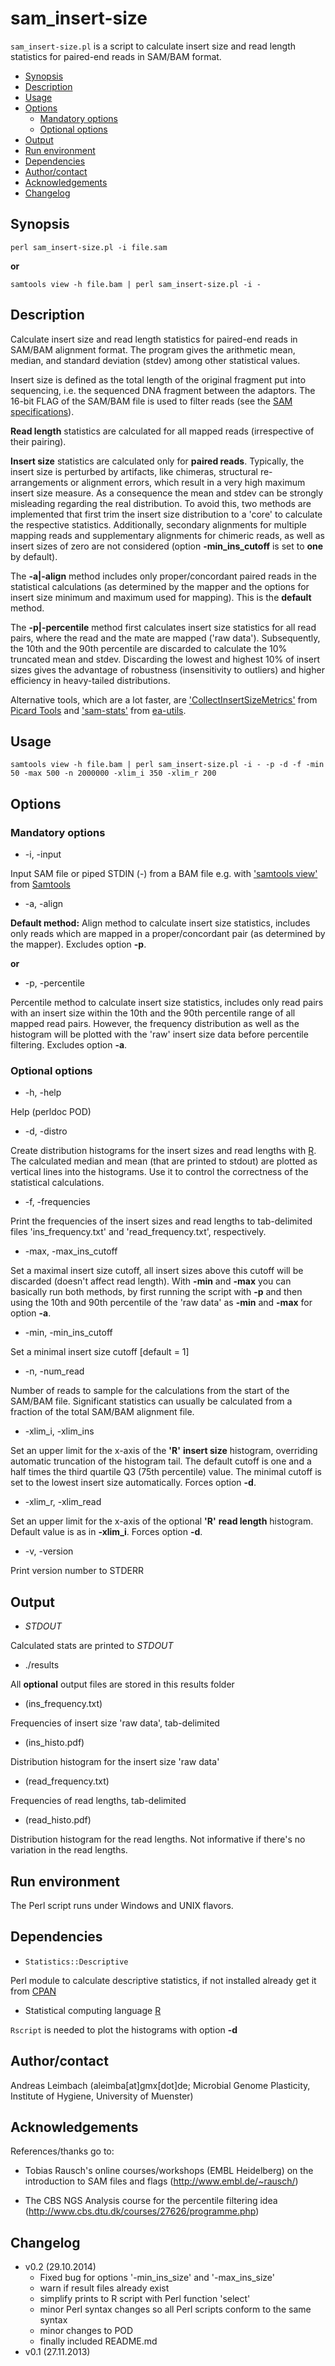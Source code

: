 sam_insert-size
===============

`sam_insert-size.pl` is a script to calculate insert size and read length statistics for paired-end reads in SAM/BAM format.

* [Synopsis](#synopsis)
* [Description](#description)
* [Usage](#usage)
* [Options](#options)
  * [Mandatory options](#mandatory-options)
  * [Optional options](#optional-options)
* [Output](#output)
* [Run environment](#run-environment)
* [Dependencies](#dependencies)
* [Author\/contact](#author/contact)
* [Acknowledgements](#acknowledgements)
* [Changelog](#changelog)

## Synopsis

    perl sam_insert-size.pl -i file.sam

**or**

    samtools view -h file.bam | perl sam_insert-size.pl -i -

## Description

Calculate insert size and read length statistics for paired-end reads
in SAM/BAM alignment format. The program gives the arithmetic mean,
median, and standard deviation (stdev) among other statistical values.

Insert size is defined as the total length of the original fragment
put into sequencing, i.e. the sequenced DNA fragment between the
adaptors. The 16-bit FLAG of the SAM/BAM file is used to filter reads
(see the [SAM specifications](http://samtools.sourceforge.net/SAM1.pdf)).

**Read length** statistics are calculated for all mapped reads
(irrespective of their pairing).

**Insert size** statistics are calculated only for **paired reads**.
Typically, the insert size is perturbed by artifacts, like chimeras,
structural re-arrangements or alignment errors, which result in a
very high maximum insert size measure. As a consequence the mean and
stdev can be strongly misleading regarding the real distribution. To
avoid this, two methods are implemented that first trim the insert
size distribution to a 'core' to calculate the respective statistics.
Additionally, secondary alignments for multiple mapping reads and
supplementary alignments for chimeric reads, as well as insert sizes
of zero are not considered (option **-min_ins_cutoff** is set to
**one** by default).

The **-a|-align** method includes only proper/concordant paired reads
in the statistical calculations (as determined by the mapper and the
options for insert size minimum and maximum used for mapping). This
is the **default** method.

The **-p|-percentile** method first calculates insert size statistics
for all read pairs, where the read and the mate are mapped ('raw
data'). Subsequently, the 10th and the 90th percentile are discarded
to calculate the 10% truncated mean and stdev. Discarding the lowest
and highest 10% of insert sizes gives the advantage of robustness
(insensitivity to outliers) and higher efficiency in heavy-tailed
distributions.

Alternative tools, which are a lot faster, are ['CollectInsertSizeMetrics'](https://broadinstitute.github.io/picard/command-line-overview.html#CollectInsertSizeMetrics)
from [Picard Tools](https://broadinstitute.github.io/picard/) and
['sam-stats'](https://code.google.com/p/ea-utils/wiki/SamStats) from
[ea-utils](https://code.google.com/p/ea-utils/).

## Usage

    samtools view -h file.bam | perl sam_insert-size.pl -i - -p -d -f -min 50 -max 500 -n 2000000 -xlim_i 350 -xlim_r 200

## Options

### Mandatory options

- -i, -input

Input SAM file or piped STDIN (-) from a BAM file e.g. with ['samtools view'](http://www.htslib.org/doc/samtools-1.1.html) from [Samtools](http://www.htslib.org/)

- -a, -align

**Default method:** Align method to calculate insert size statistics, includes only reads which are mapped in a proper/concordant pair (as determined by the mapper). Excludes option **-p**.

**or**

- -p, -percentile

Percentile method to calculate insert size statistics, includes only read pairs with an insert size within the 10th and the 90th percentile range of all mapped read pairs. However, the frequency distribution as well as the histogram will be plotted with the 'raw' insert size data before percentile filtering. Excludes option **-a**.

### Optional options

- -h, -help

Help (perldoc POD)

- -d, -distro

Create distribution histograms for the insert sizes and read lengths
with [R](http://www.r-project.org/). The calculated median and mean
(that are printed to stdout) are plotted as vertical lines into the
histograms. Use it to control the correctness of the statistical
calculations.

- -f, -frequencies

Print the frequencies of the insert sizes and read lengths to
tab-delimited files 'ins_frequency.txt' and 'read_frequency.txt',
respectively.

- -max, -max_ins_cutoff

Set a maximal insert size cutoff, all insert sizes above this cutoff
will be discarded (doesn't affect read length). With **-min** and
**-max** you can basically run both methods, by first running the
script with **-p** and then using the 10th and 90th percentile of the
'raw data' as **-min** and **-max** for option **-a**.

- -min, -min_ins_cutoff

Set a minimal insert size cutoff [default = 1]

- -n, -num_read

Number of reads to sample for the calculations from the start of the
SAM/BAM file. Significant statistics can usually be calculated from a
fraction of the total SAM/BAM alignment file.

- -xlim_i, -xlim_ins

Set an upper limit for the x-axis of the **'R'** **insert size**
histogram, overriding automatic truncation of the histogram tail.
The default cutoff is one and a half times the third quartile Q3
(75th percentile) value. The minimal cutoff is set to the lowest
insert size automatically. Forces option **-d**.

- -xlim_r, -xlim_read

Set an upper limit for the x-axis of the optional **'R'** **read
length** histogram. Default value is as in **-xlim_i**. Forces option
**-d**.

- -v, -version

Print version number to STDERR

## Output

- *STDOUT*

Calculated stats are printed to *STDOUT*

- ./results

All **optional** output files are stored in this results folder

- (ins_frequency.txt)

Frequencies of insert size 'raw data', tab-delimited

- (ins_histo.pdf)

Distribution histogram for the insert size 'raw data'

- (read_frequency.txt)

Frequencies of read lengths, tab-delimited

- (read_histo.pdf)

Distribution histogram for the read lengths. Not informative if
there's no variation in the read lengths.

## Run environment

The Perl script runs under Windows and UNIX flavors.

## Dependencies

- `Statistics::Descriptive`

Perl module to calculate descriptive statistics, if not installed
already get it from [CPAN](http://www.cpan.org/)

- Statistical computing language [R](http://www.r-project.org/)

`Rscript` is needed to plot the histograms with option **-d**

## Author/contact

Andreas Leimbach (aleimba[at]gmx[dot]de; Microbial Genome Plasticity, Institute of Hygiene, University of Muenster)

## Acknowledgements

References/thanks go to:

- Tobias Rausch's online courses/workshops (EMBL Heidelberg) on the
introduction to SAM files and flags (http://www.embl.de/~rausch/)

- The CBS NGS Analysis course for the percentile filtering idea (http://www.cbs.dtu.dk/courses/27626/programme.php)

## Changelog

- v0.2 (29.10.2014)
    - Fixed bug for options '-min_ins_size' and '-max_ins_size'
    - warn if result files already exist
    - simplify prints to R script with Perl function 'select'
    - minor Perl syntax changes so all Perl scripts conform to the same syntax
    - minor changes to POD
    - finally included README.md
- v0.1 (27.11.2013)
